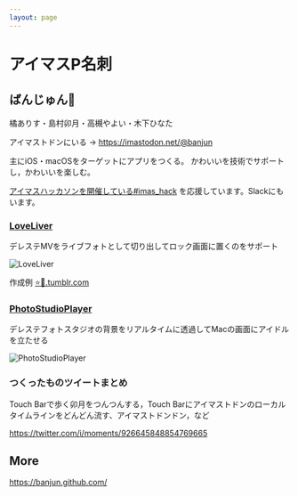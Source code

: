 ```yaml
---
layout: page
---
```


# アイマスP名刺
## ばんじゅん🍓

橘ありす・島村卯月・高槻やよい・木下ひなた

アイマストドンにいる → <https://imastodon.net/@banjun>

主にiOS・macOSをターゲットにアプリをつくる。
かわいいを技術でサポートし，かわいいを楽しむ。

[アイマスハッカソンを開催している#imas_hack](https://imas.connpass.com) を応援しています。Slackにもいます。

### [LoveLiver](https://github.com/mzp/LoveLiver)

デレステMVをライブフォトとして切り出してロック画面に置くのをサポート

![LoveLiver](https://raw.githubusercontent.com/mzp/LoveLiver/m%40ster/LoveLiver-osx/Assets.xcassets/AppIcon.appiconset/icon128.png)

作成例 [⭐💎.tumblr.com](http://xn--f7i7917m.tumblr.com/)

### [PhotoStudioPlayer](https://github.com/banjun/PhotoStudioPlayer)

デレステフォトスタジオの背景をリアルタイムに透過してMacの画面にアイドルを立たせる

![PhotoStudioPlayer](https://raw.githubusercontent.com/banjun/PhotoStudioPlayer/m%40ster/PhotoStudioPlayer/Assets.xcassets/AppIcon.appiconset/PhotoStudioPlayer%20Icon128.png)

### つくったものツイートまとめ

Touch Barで歩く卯月をつんつんする，Touch Barにアイマストドンのローカルタイムラインをどんどん流す、アイマストドンドン，など

<https://twitter.com/i/moments/926645848854769665>

## More

<https://banjun.github.com/>

